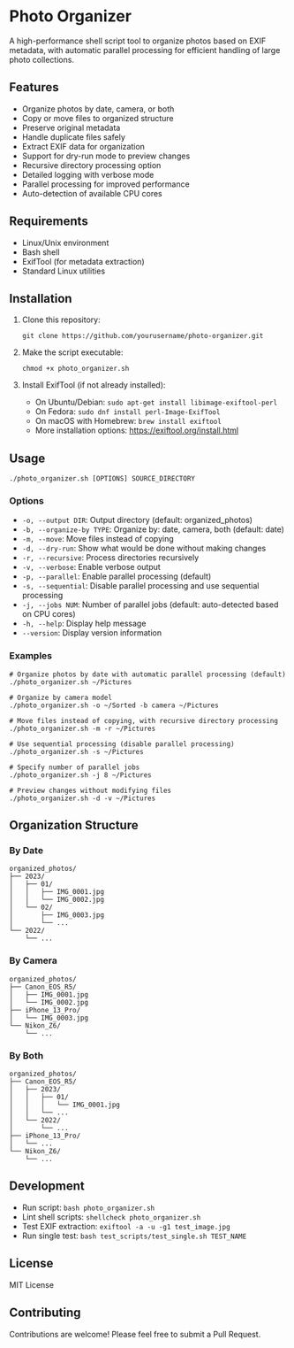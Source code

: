 # Photo Organizer

A high-performance shell script tool to organize photos based on EXIF metadata, with automatic parallel processing for efficient handling of large photo collections.

## Features

- Organize photos by date, camera, or both
- Copy or move files to organized structure
- Preserve original metadata
- Handle duplicate files safely
- Extract EXIF data for organization
- Support for dry-run mode to preview changes
- Recursive directory processing option
- Detailed logging with verbose mode
- Parallel processing for improved performance
- Auto-detection of available CPU cores

## Requirements

- Linux/Unix environment
- Bash shell
- ExifTool (for metadata extraction)
- Standard Linux utilities

## Installation

1. Clone this repository:
   ```
   git clone https://github.com/yourusername/photo-organizer.git
   ```

2. Make the script executable:
   ```
   chmod +x photo_organizer.sh
   ```

3. Install ExifTool (if not already installed):
   - On Ubuntu/Debian: `sudo apt-get install libimage-exiftool-perl`
   - On Fedora: `sudo dnf install perl-Image-ExifTool`
   - On macOS with Homebrew: `brew install exiftool`
   - More installation options: https://exiftool.org/install.html

## Usage

```
./photo_organizer.sh [OPTIONS] SOURCE_DIRECTORY
```

### Options

- `-o, --output DIR`: Output directory (default: organized_photos)
- `-b, --organize-by TYPE`: Organize by: date, camera, both (default: date)
- `-m, --move`: Move files instead of copying
- `-d, --dry-run`: Show what would be done without making changes
- `-r, --recursive`: Process directories recursively
- `-v, --verbose`: Enable verbose output
- `-p, --parallel`: Enable parallel processing (default)
- `-s, --sequential`: Disable parallel processing and use sequential processing
- `-j, --jobs NUM`: Number of parallel jobs (default: auto-detected based on CPU cores)
- `-h, --help`: Display help message
- `--version`: Display version information

### Examples

```
# Organize photos by date with automatic parallel processing (default)
./photo_organizer.sh ~/Pictures

# Organize by camera model
./photo_organizer.sh -o ~/Sorted -b camera ~/Pictures

# Move files instead of copying, with recursive directory processing
./photo_organizer.sh -m -r ~/Pictures

# Use sequential processing (disable parallel processing)
./photo_organizer.sh -s ~/Pictures

# Specify number of parallel jobs
./photo_organizer.sh -j 8 ~/Pictures

# Preview changes without modifying files
./photo_organizer.sh -d -v ~/Pictures
```

## Organization Structure

### By Date
```
organized_photos/
├── 2023/
│   ├── 01/
│   │   ├── IMG_0001.jpg
│   │   └── IMG_0002.jpg
│   └── 02/
│       ├── IMG_0003.jpg
│       └── ...
└── 2022/
    └── ...
```

### By Camera
```
organized_photos/
├── Canon_EOS_R5/
│   ├── IMG_0001.jpg
│   └── IMG_0002.jpg
├── iPhone_13_Pro/
│   └── IMG_0003.jpg
└── Nikon_Z6/
    └── ...
```

### By Both
```
organized_photos/
├── Canon_EOS_R5/
│   ├── 2023/
│   │   ├── 01/
│   │   │   └── IMG_0001.jpg
│   │   └── ...
│   └── 2022/
│       └── ...
├── iPhone_13_Pro/
│   └── ...
└── Nikon_Z6/
    └── ...
```

## Development

- Run script: `bash photo_organizer.sh`
- Lint shell scripts: `shellcheck photo_organizer.sh`
- Test EXIF extraction: `exiftool -a -u -g1 test_image.jpg`
- Run single test: `bash test_scripts/test_single.sh TEST_NAME`

## License

MIT License

## Contributing

Contributions are welcome! Please feel free to submit a Pull Request.